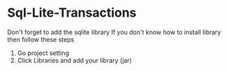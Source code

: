 # Sql-Lite-Transactions
 Don't forget to add the sqlite library
 If you don't know how to install library then follow these steps
1. Go project setting
2. Click Libraries and add your library (jar)
